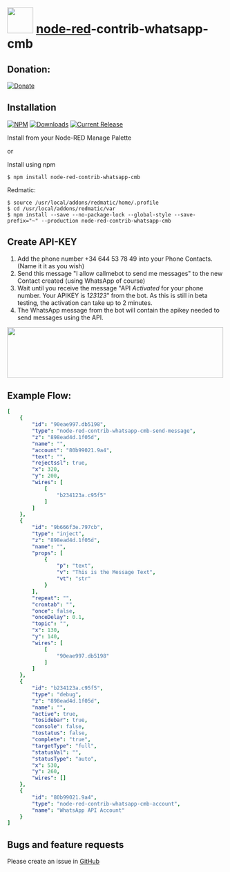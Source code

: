# <img src="https://github.com/PfisterDaniel/node-red-contrib-whatsapp-cmb/blob/main/nodes/icons/whatsapp.svg" width="60"> [node-red](http://nodered.org)-contrib-whatsapp-cmb


## Donation:
[![Donate](https://img.shields.io/badge/Donate-PayPal-green.svg)](https://www.paypal.com/donate/?hosted_button_id=NF8XH8AMXZV2J)



## Installation
[![NPM](https://nodei.co/npm/node-red-contrib-whatsapp-cmb.png)](https://npmjs.org/package/node-red-contrib-whatsapp-cmb)
[![Downloads](https://img.shields.io/npm/dm/node-red-contrib-whatsapp-cmb.svg)](https://www.npmjs.com/package/node-red-contrib-whatsapp-cmb)
[![Current Release](https://img.shields.io/github/v/release/PfisterDaniel/node-red-contrib-whatsapp-cmb.svg?colorB=4cc61e)](https://github.com/PfisterDaniel/node-red-contrib-whatsapp-cmb/releases/latest)

Install from your Node-RED Manage Palette

or

Install using npm

    $ npm install node-red-contrib-whatsapp-cmb

Redmatic:

    $ source /usr/local/addons/redmatic/home/.profile
    $ cd /usr/local/addons/redmatic/var
    $ npm install --save --no-package-lock --global-style --save-prefix="~" --production node-red-contrib-whatsapp-cmb
	
	
## Create API-KEY

1. Add the phone number +34 644 53 78 49  into your Phone Contacts. (Name it it as you wish)
2. Send this message "I allow callmebot to send me messages" to the new Contact created (using WhatsApp of course)
3. Wait until you receive the message "API *Activated* for your phone number. Your APIKEY is *123123*" from the bot. As this is still in beta testing, the activation can take up to 2 minutes.
4. The WhatsApp message from the bot will contain the apikey needed to send messages using the API.

<img src="https://github.com/PfisterDaniel/node-red-contrib-whatsapp-cmb/raw/main/images/create_api_key_example.jpg" width="500" height="117">


## Example Flow:
```yaml
[
    {
        "id": "90eae997.db5198",
        "type": "node-red-contrib-whatsapp-cmb-send-message",
        "z": "898ead4d.1f05d",
        "name": "",
        "account": "80b99021.9a4",
        "text": "",
        "rejectssl": true,
        "x": 320,
        "y": 200,
        "wires": [
            [
                "b234123a.c95f5"
            ]
        ]
    },
    {
        "id": "9b666f3e.797cb",
        "type": "inject",
        "z": "898ead4d.1f05d",
        "name": "",
        "props": [
            {
                "p": "text",
                "v": "This is the Message Text",
                "vt": "str"
            }
        ],
        "repeat": "",
        "crontab": "",
        "once": false,
        "onceDelay": 0.1,
        "topic": "",
        "x": 130,
        "y": 140,
        "wires": [
            [
                "90eae997.db5198"
            ]
        ]
    },
    {
        "id": "b234123a.c95f5",
        "type": "debug",
        "z": "898ead4d.1f05d",
        "name": "",
        "active": true,
        "tosidebar": true,
        "console": false,
        "tostatus": false,
        "complete": "true",
        "targetType": "full",
        "statusVal": "",
        "statusType": "auto",
        "x": 530,
        "y": 260,
        "wires": []
    },
    {
        "id": "80b99021.9a4",
        "type": "node-red-contrib-whatsapp-cmb-account",
        "name": "WhatsApp API Account"
    }
]
 ```
## Bugs and feature requests
Please create an issue in [GitHub](https://github.com/PfisterDaniel/node-red-contrib-whatsapp-cmb/issues)
